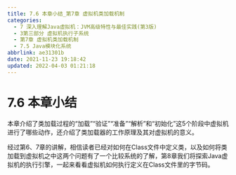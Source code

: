 ```yaml
---
title: 7.6 本章小结_第7章 虚拟机类加载机制
categories: 
  - 7 深入理解Java虛拟机：JVM高级特性与最佳实践(第3版)
  - 3第三部分 虚拟机执行子系统
  - 第7章 虚拟机类加载机制
  - 7.5 Java模块化系统
abbrlink: ae31301b
date: 2021-11-23 19:18:42
updated: 2022-04-03 01:21:18
---
```

# 7.6 本章小结
本章介绍了类加载过程的“加载”“验证”“准备”“解析”和“初始化”这5个阶段中虚拟机进行了哪些动作，还介绍了类加载器的工作原理及其对虚拟机的意义。

经过第6、7章的讲解，相信读者已经对如何在Class文件中定义类，以及如何将类加载到虚拟机之中这两个问题有了一个比较系统的了解，第8章我们将探索Java虚拟机的执行引擎，一起来看看虚拟机如何执行定义在Class文件里的字节码。
